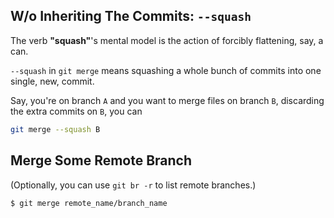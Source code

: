 ## W/o Inheriting The Commits: `--squash`
The verb **"squash"**'s mental model is the action of
forcibly flattening, say, a can.

`--squash` in `git merge` means squashing a whole bunch
of commits into one single, new, commit.

Say, you're on branch `A` and you want to merge files
on branch `B`, discarding the extra commits on `B`, you can
```sh
git merge --squash B
```


## Merge Some Remote Branch
(Optionally, you can use `git br -r` to list remote branches.)

```bash
$ git merge remote_name/branch_name
```
